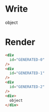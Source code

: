 # Write
  <div id=s0-0-true></div><div id=s0-0-my-div></div><div id=s0-0-my-repeated-thing></div><div>object</div>

# Render
```html
<div
  id="GENERATED-0"
/>
<div
  id="GENERATED-1"
/>
<div
  id="GENERATED-2"
/>
<div>
  object
</div>
```
